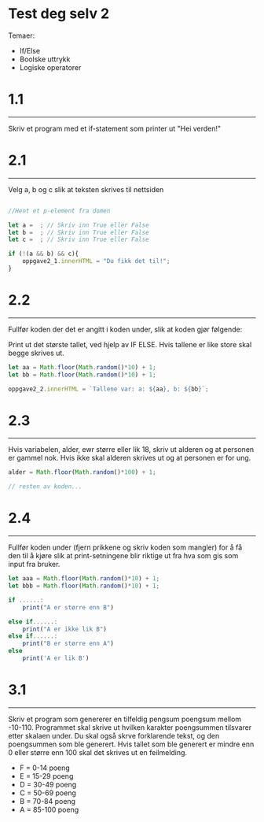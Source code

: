 # Test deg selv 2

Temaer:

- If/Else
- Boolske uttrykk
- Logiske operatorer

# 1.1

---

Skriv et program med et if-statement som printer ut "Hei verden!"

# 2.1

---

Velg a, b og c slik at teksten skrives til nettsiden

```JavaScript

//Hent et p-element fra domen

let a =  ; // Skriv inn True eller False
let b =  ; // Skriv inn True eller False
let c =  ; // Skriv inn True eller False

if (!(a && b) && c){
    oppgave2_1.innerHTML = "Du fikk det til!";
}
```

# 2.2

---

Fullfør koden der det er angitt i koden under, slik at koden gjør følgende:

Print ut det største tallet, ved hjelp av IF ELSE. Hvis tallene er like store skal begge skrives ut.

```JavaScript
let aa = Math.floor(Math.random()*10) + 1;
let bb = Math.floor(Math.random()*10) + 1;

oppgave2_2.innerHTML = `Tallene var: a: ${aa}, b: ${bb}`;
```

# 2.3

---

Hvis variabelen, alder, ewr større eller lik 18, skriv ut alderen og at personen er gammel nok. Hvis ikke skal alderen skrives ut og at personen er for ung.

```JavaScript
alder = Math.floor(Math.random()*100) + 1;

// resten av koden...
```

# 2.4

---

Fullfør koden under (fjern prikkene og skriv koden som mangler) for å få den til å kjøre slik at print-setningene blir riktige ut fra hva som gis som input fra bruker.

```JavaScript
let aaa = Math.floor(Math.random()*10) + 1;
let bbb = Math.floor(Math.random()*10) + 1;

if ......:
    print("A er større enn B")

else if......:
    print("A er ikke lik B")
else if......:
    print("B er større enn A")
else
    print('A er lik B')

```

# 3.1

---

Skriv et program som genererer en tilfeldig pengsum poengsum mellom -10-110. Programmet skal skrive ut hvilken karakter poengsummen tilsvarer etter skalaen under. Du skal også skrve forklarende tekst, og den poengsummen som ble generert. Hvis tallet som ble generert er mindre enn 0 eller større enn 100 skal det skrives ut en feilmelding.

- F = 0-14 poeng
- E = 15-29 poeng
- D = 30-49 poeng
- C = 50-69 poeng
- B = 70-84 poeng
- A = 85-100 poeng
